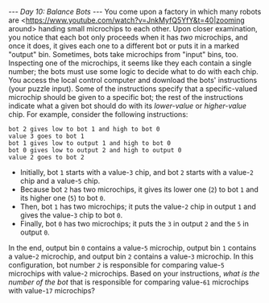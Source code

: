 *--- Day 10: Balance Bots ---*
You come upon a factory in which many robots are <https://www.youtube.com/watch?v=JnkMyfQ5YfY&t=40|zooming around> handing small microchips to each other.
Upon closer examination, you notice that each bot only proceeds when it has _two_ microchips, and once it does, it gives each one to a different bot or puts it in a marked "output" bin. Sometimes, bots take microchips from "input" bins, too.
Inspecting one of the microchips, it seems like they each contain a single number; the bots must use some logic to decide what to do with each chip. You access the local control computer and download the bots' instructions (your puzzle input).
Some of the instructions specify that a specific-valued microchip should be given to a specific bot; the rest of the instructions indicate what a given bot should do with its _lower-value_ or _higher-value_ chip.
For example, consider the following instructions:
```value 5 goes to bot 2
bot 2 gives low to bot 1 and high to bot 0
value 3 goes to bot 1
bot 1 gives low to output 1 and high to bot 0
bot 0 gives low to output 2 and high to output 0
value 2 goes to bot 2
```

- Initially, bot `1` starts with a value-`3` chip, and bot `2` starts with a value-`2` chip and a value-`5` chip.
- Because bot `2` has two microchips, it gives its lower one (`2`) to bot `1` and its higher one (`5`) to bot `0`.
- Then, bot `1` has two microchips; it puts the value-`2` chip in output `1` and gives the value-`3` chip to bot `0`.
- Finally, bot `0` has two microchips; it puts the `3` in output `2` and the `5` in output `0`.

In the end, output bin `0` contains a value-`5` microchip, output bin `1` contains a value-`2` microchip, and output bin `2` contains a value-`3` microchip. In this configuration, bot number _`2`_ is responsible for comparing value-`5` microchips with value-`2` microchips.
Based on your instructions, _what is the number of the bot_ that is responsible for comparing value-`61` microchips with value-`17` microchips?

